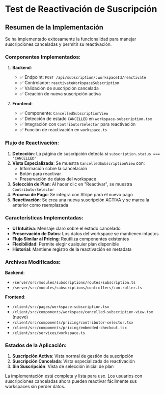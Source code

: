# Test de Reactivación de Suscripción

## Resumen de la Implementación

Se ha implementado exitosamente la funcionalidad para manejar suscripciones canceladas y permitir su reactivación.

### Componentes Implementados:

1. **Backend**:
   - ✅ Endpoint: `POST /api/subscription/:workspaceId/reactivate`
   - ✅ Controlador: `reactivateWorkspaceSubscription`
   - ✅ Validación de suscripción cancelada
   - ✅ Creación de nueva suscripción activa

2. **Frontend**:
   - ✅ Componente: `CancelledSubscriptionView`
   - ✅ Detección de estado `CANCELLED` en `workspace-subscription.tsx`
   - ✅ Integración con `ContributorSelector` para reactivación
   - ✅ Función de reactivación en `workspace.ts`

### Flujo de Reactivación:

1. **Detección**: La página de suscripción detecta si `subscription.status === 'CANCELLED'`
2. **Vista Especializada**: Se muestra `CancelledSubscriptionView` con:
   - Información sobre la cancelación
   - Botón para reactivar
   - Preservación de datos del workspace
3. **Selección de Plan**: Al hacer clic en "Reactivar", se muestra `ContributorSelector`
4. **Proceso de Pago**: Se integra con Stripe para el nuevo pago
5. **Reactivación**: Se crea una nueva suscripción ACTIVA y se marca la anterior como reemplazada

### Características Implementadas:

- **UI Intuitiva**: Mensaje claro sobre el estado cancelado
- **Preservación de Datos**: Los datos del workspace se mantienen intactos
- **Flujo Similar al Pricing**: Reutiliza componentes existentes
- **Flexibilidad**: Permite elegir cualquier plan disponible
- **Historial**: Mantiene registro de la reactivación en metadata

### Archivos Modificados:

**Backend**:
- `/server/src/modules/subscriptions/routes/subscription.ts`
- `/server/src/modules/subscriptions/controllers/controller.ts`

**Frontend**:
- `/client/src/pages/workspace-subscription.tsx`
- `/client/src/components/workspace/cancelled-subscription-view.tsx` (nuevo)
- `/client/src/components/pricing/contributor-selector.tsx`
- `/client/src/components/pricing/embedded-checkout.tsx`
- `/client/src/services/workspace.ts`

### Estados de la Aplicación:

1. **Suscripción Activa**: Vista normal de gestión de suscripción
2. **Suscripción Cancelada**: Vista especializada de reactivación
3. **Sin Suscripción**: Vista de selección inicial de plan

La implementación está completa y lista para uso. Los usuarios con suscripciones canceladas ahora pueden reactivar fácilmente sus workspaces sin perder datos.